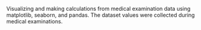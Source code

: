 Visualizing and making calculations from medical examination data using matplotlib, seaborn, and pandas. The dataset values were collected during medical examinations.
